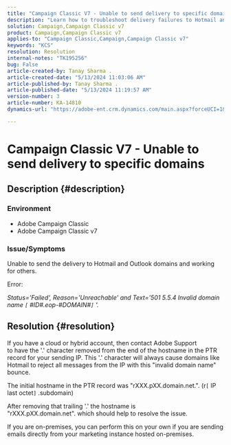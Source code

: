 ```yaml
---
title: "Campaign Classic V7 - Unable to send delivery to specific domains"
description: "Learn how to troubleshoot delivery failures to Hotmail and Outlook domains."
solution: Campaign,Campaign Classic v7
product: Campaign,Campaign Classic v7
applies-to: "Campaign Classic,Campaign,Campaign Classic v7"
keywords: "KCS"
resolution: Resolution
internal-notes: "TK195256"
bug: False
article-created-by: Tanay Sharma .
article-created-date: "5/13/2024 11:03:06 AM"
article-published-by: Tanay Sharma .
article-published-date: "5/13/2024 11:19:57 AM"
version-number: 3
article-number: KA-14810
dynamics-url: "https://adobe-ent.crm.dynamics.com/main.aspx?forceUCI=1&pagetype=entityrecord&etn=knowledgearticle&id=9d2dad5a-1811-ef11-9f8a-6045bd02b206"

---
```

# Campaign Classic V7 - Unable to send delivery to specific domains

## Description {#description}


### Environment

- Adobe Campaign Classic
- Adobe Campaign Classic v7


### Issue/Symptoms

Unable to send the delivery to Hotmail and Outlook domains and working for others.

Error:

*Status='Failed', Reason='Unreachable' and Text='501 5.5.4 Invalid domain name `[` #ID#.eop-#DOMAIN#`]` '.*





## Resolution {#resolution}


If you have a cloud or hybrid account, then contact Adobe Support to have the '.' character removed from the end of the hostname in the PTR record for your sending IP. This '.' character will always cause domains like Hotmail to reject all messages from the IP with this "invalid domain name" bounce.

The initial hostname in the PTR record was "rXXX.pXX.domain.net.". (r`[` IP last octet`]` .subdomain)

After removing that trailing '.' the hostname is "rXXX.pXX.domain.net". which should help to resolve the issue.

If you are on-premises, you can perform this on your own if you are sending emails directly from your marketing instance hosted on-premises.

